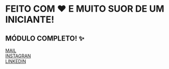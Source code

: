 # FEITO COM ❤️ E MUITO SUOR DE UM INICIANTE! <br>

## MÓDULO COMPLETO! ✨

[MAIL](mailto:CARECSNAY1@GMAIL.COM) <br>
[INSTAGRAN](https://www.instagram.com/_bruno.benicio/) <br>
[LINKEDIN](https://www.linkedin.com/in/bruno-benicio-43b00910b/)
